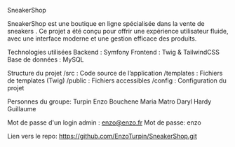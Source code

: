 SneakerShop

SneakerShop est une boutique en ligne spécialisée dans la vente de sneakers . Ce projet a été conçu pour offrir une expérience utilisateur fluide, avec une interface moderne et une gestion efficace des produits.

Technologies utilisées Backend : Symfony Frontend : Twig & TailwindCSS Base de données : MySQL

Structure du projet /src : Code source de l’application /templates : Fichiers de templates (Twig) /public : Fichiers accessibles /config : Configuration du projet

Personnes du groupe: Turpin Enzo Bouchene Maria Matro Daryl Hardy Guillaume

Mot de passe d'un login admin : enzo@enzo.fr Mot de passe: enzo

Lien vers le repo: https://github.com/EnzoTurpin/SneakerShop.git
